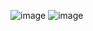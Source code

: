 ![image](https://github.com/kristhialastra/Jupyter_Notebook_Peer-graded-Assignment/assets/125858084/c445eabe-ba31-4060-9b42-dbcdc6746c5f)
![image](https://github.com/kristhialastra/Jupyter_Notebook_Peer-graded-Assignment/assets/125858084/5f1a1173-2854-4d9b-8c63-f620e14e195a)
